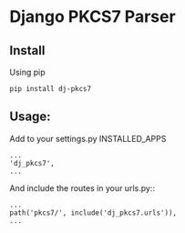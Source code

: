 # Django PKCS7 Parser

## Install

Using pip

```
pip install dj-pkcs7
```

## Usage:

Add to your settings.py INSTALLED_APPS

``` 
...
'dj_pkcs7',
...
```

And include the routes in your urls.py::

```
...
path('pkcs7/', include('dj_pkcs7.urls')),
...
```

